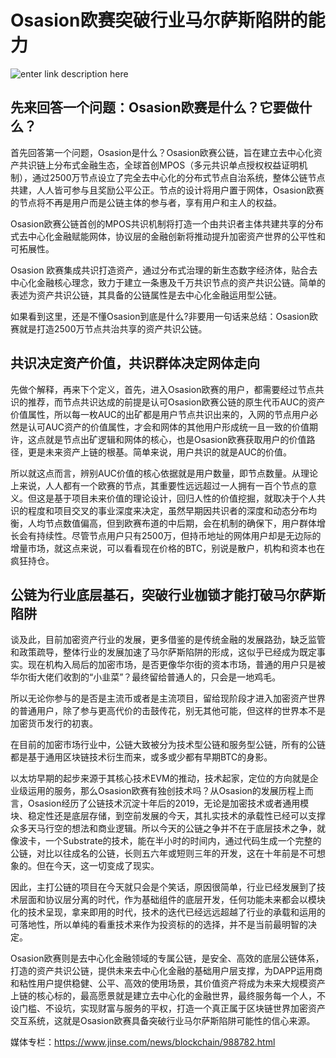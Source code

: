 # ******Osasion欧赛突破行业马尔萨斯陷阱的能力******

![enter link description here](https://github.com/AUC-IO/AUC--publicity/blob/main/%E5%9B%BE%E7%89%87/0127%E5%B0%81%E9%9D%A2%E5%9B%BE.jpg)

## 先来回答一个问题：Osasion欧赛是什么？它要做什么？


首先回答第一个问题，Osasion是什么？Osasion欧赛公链，旨在建立去中心化资产共识链上分布式金融生态，全球首创MPOS（多元共识单点授权权益证明机制），通过2500万节点设立了完全去中心化的分布式节点自治系统，整体公链节点共建，人人皆可参与且奖励公平公正。节点的设计将用户置于网体，Osasion欧赛的节点将不再是用户而是公链主体的参与者，享有用户和主人的权益。

Osasion欧赛公链首创的MPOS共识机制将打造一个由共识者主体共建共享的分布式去中心化金融赋能网体，协议层的金融创新将推动提升加密资产世界的公平性和可拓展性。

Osasion 欧赛集成共识打造资产，通过分布式治理的新生态数字经济体，贴合去中心化金融核心理念，致力于建立一条惠及千万共识节点的资产共识公链。简单的表述为资产共识公链，其具备的公链属性是去中心化金融运用型公链。

如果看到这里，还是不懂Osasion到底是什么?非要用一句话来总结：Osasion欧赛就是打造2500万节点共治共享的资产共识公链。

## 共识决定资产价值，共识群体决定网体走向

先做个解释，再来下个定义，首先，进入Osasion欧赛的用户，都需要经过节点共识的推荐，而节点共识达成的前提是认可Osasion欧赛公链的原生代币AUC的资产价值属性，所以每一枚AUC的出矿都是用户节点共识出来的，入网的节点用户必然是认可AUC资产的价值属性，才会和网体的其他用户形成统一且一致的价值期许，这点就是节点出矿逻辑和网体的核心，也是Osasion欧赛获取用户的价值路径，更是未来资产上链的根基。简单来说，用户共识的就是AUC的价值。

所以就这点而言，辨别AUC价值的核心依据就是用户数量，即节点数量。从理论上来说，人人都有一个欧赛的节点，其重要性远远超过一人拥有一百个节点的意义。但这是基于项目未来价值的理论设计，回归人性的价值挖掘，就取决于个人共识的程度和项目交叉的事业深度来决定，虽然早期因共识者的深度和动态分布均衡，人均节点数值偏高，但到欧赛布道的中后期，会在机制的确保下，用户群体增长会有持续性。尽管节点用户只有2500万，但持币地址的网体用户却是无边际的增量市场，就这点来说，可以看看现在价格的BTC，别说是散户，机构和资本也在疯狂持仓。

## 公链为行业底层基石，突破行业枷锁才能打破马尔萨斯陷阱


谈及此，目前加密资产行业的发展，更多借鉴的是传统金融的发展路劲，缺乏监管和政策疏导，整体行业的发展加速了马尔萨斯陷阱的形成，这似乎已经成为既定事实。现在机构入局后的加密市场，是否更像华尔街的资本市场，普通的用户只是被华尔街大佬们收割的“小韭菜”？最终留给普通人的，只会是一地鸡毛。

所以无论你参与的是否是主流币或者是主流项目，留给现阶段才进入加密资产世界的普通用户，除了参与更高代价的击鼓传花，别无其他可能，但这样的世界本不是加密货币发行的初衷。

在目前的加密市场行业中，公链大致被分为技术型公链和服务型公链，所有的公链都是基于通用区块链技术衍生而来，或多或少都有早期BTC的身影。

以太坊早期的起步来源于其核心技术EVM的推动，技术起家，定位的方向就是企业级运用的服务，那么Osasion欧赛有独创技术吗？从Osasion的发展历程上而言，Osasion经历了公链技术沉淀十年后的2019，无论是加密技术或者通用模块、稳定性还是底层存储，到空前发展的今天，其扎实技术的承载性已经可以支撑众多天马行空的想法和商业逻辑。所以今天的公链之争并不在于底层技术之争，就像波卡，一个Substrate的技术，能在半小时的时间内，通过代码生成一个完整的公链，对比以往成名的公链，长则五六年或短则三年的开发，这在十年前是不可想象的。但在今天，这一切变成了现实。

因此，主打公链的项目在今天就只会是个笑话，原因很简单，行业已经发展到了技术层面和协议层分离的时代，作为基础组件的底层开发，任何功能未来都会以模块化的技术呈现，拿来即用的时代，技术的迭代已经远远超越了行业的承载和运用的可落地性，所以单纯的看重技术来作为投资标的的选择，并不是当前最明智的决定。

Osasion欧赛则是去中心化金融领域的专属公链，是安全、高效的底层公链体系，打造的资产共识公链，提供未来去中心化金融的基础用户层支撑，为DAPP运用商和粘性用户提供稳健、公平、高效的使用场景，其价值资产将成为未来大规模资产上链的核心标的，最高愿景就是建立去中心化的金融世界，最终服务每一个人，不设门槛、不设坑，实现财富与服务的平权，打造一个真正属于区块链世界加密资产交互系统，这就是Osasion欧赛具备突破行业马尔萨斯陷阱可能性的信心来源。

媒体专栏：https://www.jinse.com/news/blockchain/988782.html
